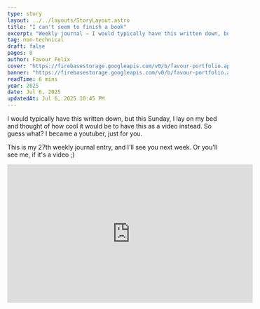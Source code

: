 ```yaml
---
type: story
layout: ../../layouts/StoryLayout.astro
title: "I can't seem to finish a book"
excerpt: "Weekly journal – I would typically have this written down, but this Sunday, I lay on my bed and thought of how cool it would be to have this as a video instead. So guess what? I became a youtuber, just for you."
tag: non-technical
draft: false
pages: 0
author: Favour Felix
cover: "https://firebasestorage.googleapis.com/v0/b/favour-portfolio.appspot.com/o/stories%2Fcant-finish-a-book.jpeg?alt=media&token=0759de76-dd73-42af-810b-71e83314aad2"
banner: "https://firebasestorage.googleapis.com/v0/b/favour-portfolio.appspot.com/o/stories%2Fcant-finish-a-book.jpeg?alt=media&token=0759de76-dd73-42af-810b-71e83314aad2"
readTime: 6 mins
year: 2025
date: Jul 6, 2025
updatedAt: Jul 6, 2025 10:45 PM
---
```


I would typically have this written down, but this Sunday, I lay on my bed and thought of how cool it would be to have this as a video instead. So guess what? I became a youtuber, just for you.

This is my 27th weekly journal entry, and I'll see you next week. Or you'll see me, if it's a video ;)

<iframe width="560" height="315" src="https://www.youtube.com/watch?v=lQic64pL2N0" title="YouTube video player" frameborder="0" allow="accelerometer; autoplay; clipboard-write; encrypted-media; gyroscope; picture-in-picture; web-share" allowfullscreen></iframe>
